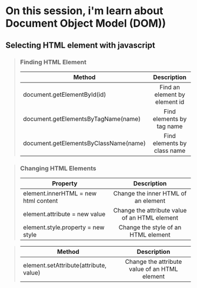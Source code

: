 # On this session, i'm learn about Document Object Model (DOM))

## Selecting HTML element with javascript
> ### Finding HTML Element
> | Method                                  | Description                         | 
> | -------------                           |:-------------:                      | 
> | document.getElementById(id)             | Find an element by element id       | 
> | document.getElementsByTagName(name)     | Find elements by tag name           |   
> | document.getElementsByClassName(name)   | Find elements by class name         | 


> ### Changing HTML Elements
> | Property                                    | Description                                   | 
> | -------------                               |:-------------:                                | 
> | element.innerHTML =  new html content       | Change the inner HTML of an element           | 
> | element.attribute = new value               | Change the attribute value of an HTML element |   
> | element.style.property = new style          | Change the style of an HTML element           | 

> | Method                                  | Description                         | 
> | -------------                           |:-------------:                      | 
> | element.setAttribute(attribute, value)  |Change the attribute value of an HTML element| 